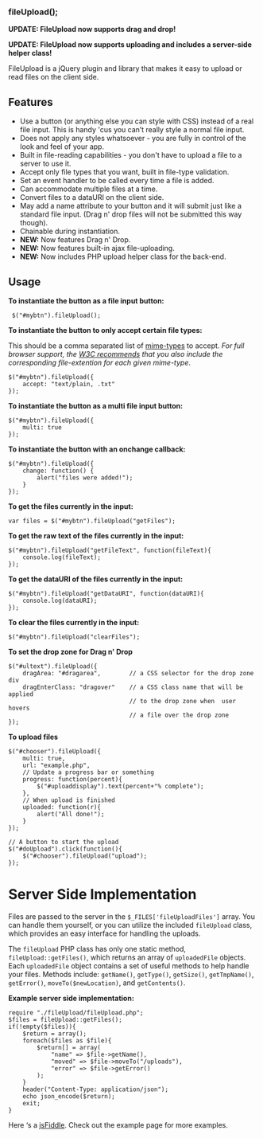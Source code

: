 ### fileUpload();

**UPDATE: FileUpload now supports drag and drop!**

**UPDATE: FileUpload now supports uploading and includes a server-side helper class!**

FileUpload is a jQuery plugin and library that makes it easy to upload or read files on the client side.

## Features

 - Use a button (or anything else you can style with CSS) instead of a real file input. This is handy 'cus you can’t really style a normal file input.
 - Does not apply any styles whatsoever - you are fully in control of the look and feel of your app.
 - Built in file-reading capabilities - you don't have to upload a file to a server to use it.
 - Accept only file types that you want, built in file-type validation.
 - Set an event handler to be called every time a file is added.
 - Can accommodate multiple files at a time.
 - Convert files to a dataURI on the client side.
 - May add a name attribute to your button and it will submit just like a standard file input. (Drag n' drop files will not be submitted this way though).
 - Chainable during instantiation.
 - **NEW:** Now features Drag n' Drop.
 - **NEW:** Now features built-in ajax file-uploading. 
 - **NEW:** Now includes PHP upload helper class for the back-end.

## Usage

**To instantiate the button as a file input button:**

     $("#mybtn").fileUpload(); 

**To instantiate the button to only accept certain file types:**

This should be a comma separated list of [mime-types] to accept. _For full browser support, the [W3C recommends] that you also include the corresponding file-extention for each given mime-type_.

    $("#mybtn").fileUpload({
    	accept: "text/plain, .txt"
    });

**To instantiate the button as a multi file input button:**

    $("#mybtn").fileUpload({
    	multi: true
    }); 

**To instantiate the button with an onchange callback:**

    $("#mybtn").fileUpload({
    	change: function() {
    		alert("files were added!");
    	}
    }); 

**To get the files currently in the input:**

    var files = $("#mybtn").fileUpload("getFiles"); 

**To get the raw text of the files currently in the input:**

    $("#mybtn").fileUpload("getFileText", function(fileText){
        console.log(fileText);
    }); 

**To get the dataURI of the files currently in the input:**

    $("#mybtn").fileUpload("getDataURI", function(dataURI){
        console.log(dataURI);
    }); 

**To clear the files currently in the input:**

    $("#mybtn").fileUpload("clearFiles");

**To set the drop zone for Drag n' Drop**

    $("#ultext").fileUpload({
		dragArea: "#dragarea",        // a CSS selector for the drop zone div
		dragEnterClass: "dragover"    // a CSS class name that will be applied 
                                      // to the drop zone when  user hovers
                                      // a file over the drop zone
	});

**To upload files**

	$("#chooser").fileUpload({
		multi: true,
		url: "example.php",
		// Update a progress bar or something
		progress: function(percent){
			$("#uploaddisplay").text(percent+"% complete");
		},
		// When upload is finished
		uploaded: function(r){
			alert("All done!");
		}
	});

	// A button to start the upload
	$("#doUpload").click(function(){
		$("#chooser").fileUpload("upload");
	});

# Server Side Implementation

Files are passed to the server in the `$_FILES['fileUploadFiles']` array. You can handle them yourself, or you can utilize the included `fileUpload` class, which provides an easy interface for handling the uploads.

The `fileUpload` PHP class has only one static method, `fileUpload::getFiles()`, which returns an array of `uploadedFile` objects. Each `uploadedFile` object contains a set of useful methods to help handle your files. Methods include: `getName()`, `getType()`, `getSize()`, `getTmpName()`, `getError()`, `moveTo($newLocation)`, and `getContents()`.

**Example server side implementation:**

	require "./fileUpload/fileUpload.php";
	$files = fileUpload::getFiles();
	if(!empty($files)){
		$return = array();
		foreach($files as $file){
			$return[] = array(
				"name" => $file->getName(),
				"moved" => $file->moveTo("/uploads"),
				"error" => $file->getError()
			);
		}
		header("Content-Type: application/json");
		echo json_encode($return);
		exit;
	}

Here ‘s a [jsFiddle]. Check out the example page for more examples.

[W3C recommends]: https://www.w3.org/TR/html5/forms.html#attr-input-accept
[jsFiddle]: http://jsfiddle.net/znnhx99v/
[mime-types]: http://www.iana.org/assignments/media-types/media-types.xhtml